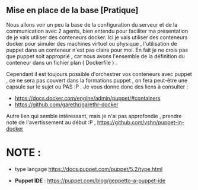 ## Mise en place de la base [Pratique] 

Nous allons voir un peu la base de la configuration du serveur et de la communication avec 2 agents, bien entendu pour faciliter ma présentation de je vais utiliser des conteneurs docker. Ici je vais utiliser des conteneurs docker pour simuler des machines virtuel ou physique , l'utilisation de puppet dans un conteneur n'est pas claire pour moi. En fait je ne crois pas que puppet soit approprié , car nous avons l'ensemble de la définition du conteneur dans un fichier plan ( Dockerfile ) . 

Cependant il est toujours possible d'orchestrer vos conteneurs avec puppet , ce ne sera pas couvert dans la formations puppet , on fera peut-être une capsule sur le sujet ou PAS :P . Je vous donne donc des liens à consulter :

* https://docs.docker.com/engine/admin/puppet/#containers
* https://github.com/garethr/garethr-docker

Autre lien qui semble intéressant, mais je n'ai pas approfondie , prendre note de l'avertissement au début :P , https://github.com/vshn/puppet-in-docker

# NOTE :

* type langage https://docs.puppet.com/puppet/5.2/type.html

* __Puppet IDE__ : https://puppet.com/blog/geppetto-a-puppet-ide 


